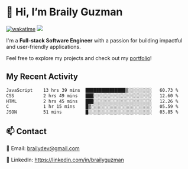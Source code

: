 # 👋 Hi, I’m Braily Guzman
[![wakatime](https://wakatime.com/badge/user/78b9a827-5162-4c58-9330-4ea970cf6de4.svg)](https://wakatime.com/@78b9a827-5162-4c58-9330-4ea970cf6de4)
![](https://komarev.com/ghpvc/?username=brailyguzman)

I'm a **Full-stack Software Engineer** with a passion for building impactful and user-friendly applications.

Feel free to explore my projects and check out my [portfolio](https://braily.dev)!


## My Recent Activity
<!--START_SECTION:waka-->

```txt
JavaScript    13 hrs 39 mins  ███████████████▒░░░░░░░░░   60.73 %
CSS           2 hrs 49 mins   ███░░░░░░░░░░░░░░░░░░░░░░   12.60 %
HTML          2 hrs 45 mins   ███░░░░░░░░░░░░░░░░░░░░░░   12.26 %
C             1 hr 15 mins    █▒░░░░░░░░░░░░░░░░░░░░░░░   05.59 %
JSON          51 mins         █░░░░░░░░░░░░░░░░░░░░░░░░   03.85 %
```

<!--END_SECTION:waka-->

## 📫 Contact
📧 Email: brailydev@gmail.com

🔗 LinkedIn: https://linkedin.com/in/brailyguzman
